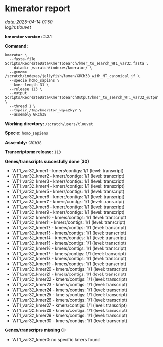 # kmerator report
*date: 2025-04-14 01:50*  
*login: tlouvet*

**kmerator version:** 2.3.1

**Command:**

```
kmerator \
  --fasta-file Scripts/RecreateData/KmerToSearch/kmer_to_search_WT1_var32.fasta \
  --datadir /scratch/indexes/kmerator/ \
  --genome /scratch/indexes/jellyfish/human/GRCh38_with_MT_canonical.jf \
  --specie homo_sapiens \
  --kmer-length 31 \
  --release 113 \
  --output Scripts/RecreateData/KmerToSearchOutput/kmer_to_search_WT1_var32_output \
  --thread 1 \
  --tmpdir /tmp/kmerator_wqoe2ky7 \
  --assembly GRCh38
```

**Working directory:** `/scratch/users/tlouvet`

**Specie:** `homo_sapiens`

**Assembly:** `GRCh38`

**Transcriptome release:** `113`

**Genes/transcripts succesfully done (30)**

- WT1_var32_kmer1 - kmers/contigs: 1/1 (level: transcript)
- WT1_var32_kmer2 - kmers/contigs: 1/1 (level: transcript)
- WT1_var32_kmer3 - kmers/contigs: 1/1 (level: transcript)
- WT1_var32_kmer4 - kmers/contigs: 1/1 (level: transcript)
- WT1_var32_kmer5 - kmers/contigs: 1/1 (level: transcript)
- WT1_var32_kmer6 - kmers/contigs: 1/1 (level: transcript)
- WT1_var32_kmer7 - kmers/contigs: 1/1 (level: transcript)
- WT1_var32_kmer8 - kmers/contigs: 1/1 (level: transcript)
- WT1_var32_kmer9 - kmers/contigs: 1/1 (level: transcript)
- WT1_var32_kmer10 - kmers/contigs: 1/1 (level: transcript)
- WT1_var32_kmer11 - kmers/contigs: 1/1 (level: transcript)
- WT1_var32_kmer12 - kmers/contigs: 1/1 (level: transcript)
- WT1_var32_kmer13 - kmers/contigs: 1/1 (level: transcript)
- WT1_var32_kmer14 - kmers/contigs: 1/1 (level: transcript)
- WT1_var32_kmer15 - kmers/contigs: 1/1 (level: transcript)
- WT1_var32_kmer16 - kmers/contigs: 1/1 (level: transcript)
- WT1_var32_kmer17 - kmers/contigs: 1/1 (level: transcript)
- WT1_var32_kmer18 - kmers/contigs: 1/1 (level: transcript)
- WT1_var32_kmer19 - kmers/contigs: 1/1 (level: transcript)
- WT1_var32_kmer20 - kmers/contigs: 1/1 (level: transcript)
- WT1_var32_kmer21 - kmers/contigs: 1/1 (level: transcript)
- WT1_var32_kmer22 - kmers/contigs: 1/1 (level: transcript)
- WT1_var32_kmer23 - kmers/contigs: 1/1 (level: transcript)
- WT1_var32_kmer24 - kmers/contigs: 1/1 (level: transcript)
- WT1_var32_kmer25 - kmers/contigs: 1/1 (level: transcript)
- WT1_var32_kmer26 - kmers/contigs: 1/1 (level: transcript)
- WT1_var32_kmer27 - kmers/contigs: 1/1 (level: transcript)
- WT1_var32_kmer28 - kmers/contigs: 1/1 (level: transcript)
- WT1_var32_kmer29 - kmers/contigs: 1/1 (level: transcript)
- WT1_var32_kmer30 - kmers/contigs: 1/1 (level: transcript)


**Genes/transcripts missing (1)**

- WT1_var32_kmer0: no specific kmers found
